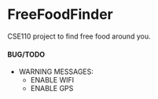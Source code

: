 # FreeFoodFinder
CSE110 project to find free food around you. 


#### BUG/TODO

* WARNING MESSAGES:
  * ENABLE WIFI
  * ENABLE GPS
